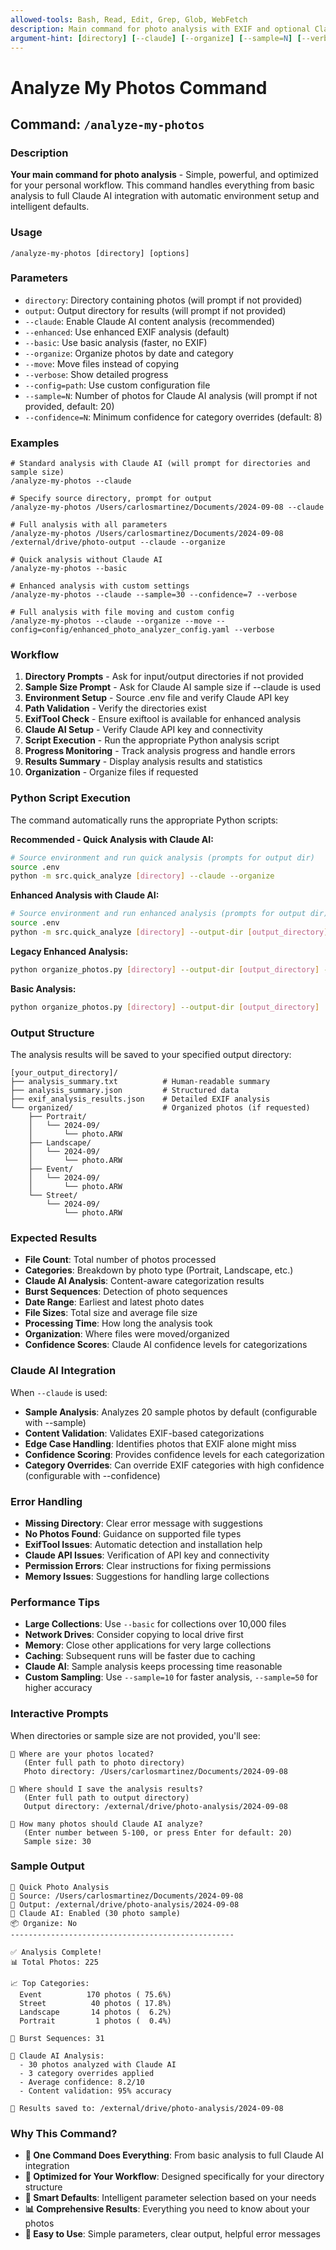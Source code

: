 ```yaml
---
allowed-tools: Bash, Read, Edit, Grep, Glob, WebFetch
description: Main command for photo analysis with EXIF and optional Claude AI integration
argument-hint: [directory] [--claude] [--organize] [--sample=N] [--verbose]
---
```


# Analyze My Photos Command

## Command: `/analyze-my-photos`

### Description
**Your main command for photo analysis** - Simple, powerful, and optimized for your personal workflow. This command handles everything from basic analysis to full Claude AI integration with automatic environment setup and intelligent defaults.

### Usage
```
/analyze-my-photos [directory] [options]
```

### Parameters
- `directory`: Directory containing photos (will prompt if not provided)
- `output`: Output directory for results (will prompt if not provided)
- `--claude`: Enable Claude AI content analysis (recommended)
- `--enhanced`: Use enhanced EXIF analysis (default)
- `--basic`: Use basic analysis (faster, no EXIF)
- `--organize`: Organize photos by date and category
- `--move`: Move files instead of copying
- `--verbose`: Show detailed progress
- `--config=path`: Use custom configuration file
- `--sample=N`: Number of photos for Claude AI analysis (will prompt if not provided, default: 20)
- `--confidence=N`: Minimum confidence for category overrides (default: 8)

### Examples
```
# Standard analysis with Claude AI (will prompt for directories and sample size)
/analyze-my-photos --claude

# Specify source directory, prompt for output
/analyze-my-photos /Users/carlosmartinez/Documents/2024-09-08 --claude

# Full analysis with all parameters
/analyze-my-photos /Users/carlosmartinez/Documents/2024-09-08 /external/drive/photo-output --claude --organize

# Quick analysis without Claude AI
/analyze-my-photos --basic

# Enhanced analysis with custom settings
/analyze-my-photos --claude --sample=30 --confidence=7 --verbose

# Full analysis with file moving and custom config
/analyze-my-photos --claude --organize --move --config=config/enhanced_photo_analyzer_config.yaml --verbose
```

### Workflow
1. **Directory Prompts** - Ask for input/output directories if not provided
2. **Sample Size Prompt** - Ask for Claude AI sample size if --claude is used
3. **Environment Setup** - Source .env file and verify Claude API key
4. **Path Validation** - Verify the directories exist
5. **ExifTool Check** - Ensure exiftool is available for enhanced analysis
6. **Claude AI Setup** - Verify Claude API key and connectivity
7. **Script Execution** - Run the appropriate Python analysis script
8. **Progress Monitoring** - Track analysis progress and handle errors
9. **Results Summary** - Display analysis results and statistics
10. **Organization** - Organize files if requested

### Python Script Execution
The command automatically runs the appropriate Python scripts:

**Recommended - Quick Analysis with Claude AI:**
```bash
# Source environment and run quick analysis (prompts for output dir)
source .env
python -m src.quick_analyze [directory] --claude --organize
```

**Enhanced Analysis with Claude AI:**
```bash
# Source environment and run enhanced analysis (prompts for output dir)
source .env
python -m src.quick_analyze [directory] --output-dir [output_directory] --claude --config config/enhanced_photo_analyzer_config.yaml --organize
```

**Legacy Enhanced Analysis:**
```bash
python organize_photos.py [directory] --output-dir [output_directory] --organize --move
```

**Basic Analysis:**
```bash
python organize_photos.py [directory] --output-dir [output_directory]
```

### Output Structure
The analysis results will be saved to your specified output directory:
```
[your_output_directory]/
├── analysis_summary.txt          # Human-readable summary
├── analysis_summary.json         # Structured data
├── exif_analysis_results.json    # Detailed EXIF analysis
└── organized/                    # Organized photos (if requested)
    ├── Portrait/
    │   └── 2024-09/
    │       └── photo.ARW
    ├── Landscape/
    │   └── 2024-09/
    │       └── photo.ARW
    ├── Event/
    │   └── 2024-09/
    │       └── photo.ARW
    └── Street/
        └── 2024-09/
            └── photo.ARW
```

### Expected Results
- **File Count**: Total number of photos processed
- **Categories**: Breakdown by photo type (Portrait, Landscape, etc.)
- **Claude AI Analysis**: Content-aware categorization results
- **Burst Sequences**: Detection of photo sequences
- **Date Range**: Earliest and latest photo dates
- **File Sizes**: Total size and average file size
- **Processing Time**: How long the analysis took
- **Organization**: Where files were moved/organized
- **Confidence Scores**: Claude AI confidence levels for categorizations

### Claude AI Integration
When `--claude` is used:
- **Sample Analysis**: Analyzes 20 sample photos by default (configurable with --sample)
- **Content Validation**: Validates EXIF-based categorizations
- **Edge Case Handling**: Identifies photos that EXIF alone might miss
- **Confidence Scoring**: Provides confidence levels for each categorization
- **Category Overrides**: Can override EXIF categories with high confidence (configurable with --confidence)

### Error Handling
- **Missing Directory**: Clear error message with suggestions
- **No Photos Found**: Guidance on supported file types
- **ExifTool Issues**: Automatic detection and installation help
- **Claude API Issues**: Verification of API key and connectivity
- **Permission Errors**: Clear instructions for fixing permissions
- **Memory Issues**: Suggestions for handling large collections

### Performance Tips
- **Large Collections**: Use `--basic` for collections over 10,000 files
- **Network Drives**: Consider copying to local drive first
- **Memory**: Close other applications for very large collections
- **Caching**: Subsequent runs will be faster due to caching
- **Claude AI**: Sample analysis keeps processing time reasonable
- **Custom Sampling**: Use `--sample=10` for faster analysis, `--sample=50` for higher accuracy

### Interactive Prompts
When directories or sample size are not provided, you'll see:

```
📂 Where are your photos located?
   (Enter full path to photo directory)
   Photo directory: /Users/carlosmartinez/Documents/2024-09-08

📂 Where should I save the analysis results?
   (Enter full path to output directory)
   Output directory: /external/drive/photo-analysis/2024-09-08

🤖 How many photos should Claude AI analyze?
   (Enter number between 5-100, or press Enter for default: 20)
   Sample size: 30
```

### Sample Output
```
📸 Quick Photo Analysis
📁 Source: /Users/carlosmartinez/Documents/2024-09-08
📂 Output: /external/drive/photo-analysis/2024-09-08
🤖 Claude AI: Enabled (30 photo sample)
📦 Organize: No
--------------------------------------------------

✅ Analysis Complete!
📊 Total Photos: 225

📈 Top Categories:
  Event          170 photos ( 75.6%)
  Street          40 photos ( 17.8%)
  Landscape       14 photos (  6.2%)
  Portrait         1 photos (  0.4%)

🎯 Burst Sequences: 31

🤖 Claude AI Analysis:
  - 30 photos analyzed with Claude AI
  - 3 category overrides applied
  - Average confidence: 8.2/10
  - Content validation: 95% accuracy

📄 Results saved to: /external/drive/photo-analysis/2024-09-08
```

### Why This Command?
- **🎯 One Command Does Everything**: From basic analysis to full Claude AI integration
- **🚀 Optimized for Your Workflow**: Designed specifically for your directory structure
- **🤖 Smart Defaults**: Intelligent parameter selection based on your needs
- **📊 Comprehensive Results**: Everything you need to know about your photos
- **🔧 Easy to Use**: Simple parameters, clear output, helpful error messages
